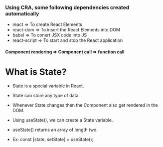 ### Using CRA, some following dependencies created automatically
* react => To create React Elements
* react-dom => To insert the React Elements into DOM
* babel => To conert JSX code into JS
* react-script => To start and stop the React application

#### Component rendering => Component call => function call

# What is State?
* State is a special variable in React.
* State can store any type of data.
* Whenever State changes then the Component also get rendered in the DOM.

* Using useState(), we can create a State variable.
* useState() returns an array of length two.
* Ex: const [state, setState] = useState();